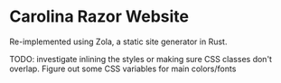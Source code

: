 # Carolina Razor Website

Re-implemented using Zola, a static site generator in Rust.

TODO: investigate inlining the styles or making sure CSS classes don't overlap.
Figure out some CSS variables for main colors/fonts